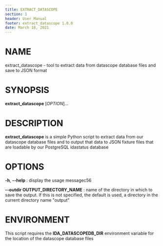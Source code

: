 ```yaml
---
title: EXTRACT_DATASCOPE
section: 1
header: User Manual
footer: extract_datascope 1.0.0
date: March 18, 2021
---
```


# NAME
extract_datascope - tool to extract data from datascope database files and save to JSON format

# SYNOPSIS
**extract_datascope** [*OPTION*]...

# DESCRIPTION
**extract_datascope** is a simple Python script to extract data from our datascope database
files and to output that data to JSON fixture files that are loadable by our PostgreSQL 
idastatus database

# OPTIONS
**-h**, **\-\-help**
: display the usage messagec56

**\-\-outdir OUTPUT\_DIRECTORY\_NAME**
: name of the directory in which to save the output.  If this is not specified, the default is used, a directory in the current directory name "output"

# ENVIRONMENT
This script requires the **IDA_DATASCOPEDB_DIR** environment variable for the location of the datascope database files
